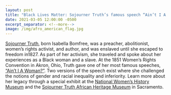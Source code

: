 ```yaml
---
layout: post
title: "Black Lives Matter: Sojourner Truth’s famous speech “Ain’t I A Woman?”"
date: 2021-03-05 12:00:00 -0500
excerpt_separator: <!--more-->
image: /img/afro_american_flag.jpg
---
```


[Sojourner Truth][sojourner-truth], born Isabella Bomfree, was a preacher, abolitionist, women’s rights activist, and author, and was enslaved until she escaped to freedom in1827. As part of her <!--more--> activism, she traveled and spoke about her experiences as a Black woman and a slave. At the 1851 Women’s Rights Convention in Akron, Ohio, Truth gave one of her most famous speeches, [“Ain’t I A Woman?”][speech]. Two versions of the speech exist where she challenged the notions of gender and racial inequality and inferiority. Learn more about her legacy through a special exhibit at the [National Women’s History Museum][womens-museum] and the [Sojourner Truth African Heritage Museum][heritage-museum] in Sacramento.

[sojourner-truth]: http://r20.rs6.net/tn.jsp?f=001HWHd43hWRWwQn2Jnxe-z-Gw-4ZO0jnGiC8Ao5VyfDPNdv8N3TxrbnepCzRuert0wPw0AfacIQK1zi9lQfdS4_mFzweiPV8l7IzI2PDpLEw4-DVHCN2e4s3ULrn_fgXw2H981du1lA6XQKw84VgeP8JAa4pRX_CmasPv-AxcRDud5v5FzCOfE3P-J94PuCn-tYp8chAjNxjkG2N1N_WLkpmbNeGRgDHcVNevrd_XzF2UoA1GYO40EXlDhS5m4FsofbFzeL0aLfTyGXq8I6GVu0uvJjMgs7aBjV8v9fnYzEgMviKrmVTUKKaEmwrhqRkBI12JXZMt4AAx76TqInonh3RpWzKWtj5dyS8bVB7-Ltkbozx81nEALyCKWCjhRalKjNpXjnhG2wU-oKf4Ep1CjhVDXGDFidQ0vU1oTbRRsKb8RFjUp22QDdLxr0nDimpX5taTyO24cnJl7OBReXVLEvVdQnxUkPK2ppkTfJH4AZzV8zLtS4TVd40AhoOL1GRCVLCq-kzztd630W0RnAleAbbbgijRxizEEvY_QOOyMjB0prn2CAeXhBetOkNEUeDGXsDuPerViuXipn2TJzrhdkOBcZAu6csR6JQ8r2U1Vct7b-xZck8row5mG2ZVqs5VIQxs8qmyYgDK6sJaqZ0-p67_Rh03B06m6sV5L2ET8B5F7U3bfeR5xSbrNu8ImiYnwmJ3b9X8vRXusjrN0zQezIKld4e5xVov_8IyonJTArzcot6nhqUF48T4H1GHLOMRmN2h3wMoAsB2Rx2PJ4bG5dA==&c=KodNVBN1oYDV6RuWHey_MymfjClsUmyyIENFtpBt6rIeLUCp5XroMg==&ch=qxkJtzbhdeLyRFkvMRXYuqMFMD2haNApKR_MxIzb0tuxitTeD7DBMQ==
[speech]: http://r20.rs6.net/tn.jsp?f=001HWHd43hWRWwQn2Jnxe-z-Gw-4ZO0jnGiC8Ao5VyfDPNdv8N3TxrbnepCzRuert0wkPddU6J1SIWk9CSH-p3nxXDCrhTxl9D_kjbQjDf3WqdaAaL50ddOVDh0ZtOFpqaTCetQopcrx8KwfPCsQWmcj9O6lDNB3pXKbbOXzrkV-0m4VI2Jc7HZr5xFcxxm2SQe7XJPOESuk530axDIn1ONQqAyigOpxW7-4R1v4qq9suL1mB4J_FYQ1UmJjuNMxH2JZ9rs_gv9AWrUKHvl7Upm4nGqd4PzfW5AlXCMiUZp5TEIEzR06WDLvlk6yi39XnXI6ttUDW-fi7lPp3APhjTVme0uMhVSeuOs_3TYsWpuPb-TcALmblMu-29IQ9ftiVgu_kK_rTB6HHosL70DABuA1tLYEWCC8zZ7X9ZjwYxpxKHxopECk8Oe2XJkFbsKX87mM7ZglpjAYSbm-sUSJ59uS_z5QG09PfUWYwySZ7sZd1YnsedYOVb-4vzZg2tV-wfm9PR3mtb4PmRggLihLyr3OF7KDRn6Ep35s4xdKOMgwxDzr-Ren3S1xFwPTSbj5-MC9cgnKFf-gnztnwG-Sl7Z-gTWrHGBxwYzwlrsbOzBAZPlHOvtrTWDy2ng8wtr6olZ3fV33nlFgj4vH9OxZrB0n-pgdqr_S2bAYnFdngGQf6jbGga0E1dmw9bkqzKtfYZtw1vYTdgaQUFlZoqecTp7dYej44q4OXQNZ-7pVbjSWJRLYyTok_9ZUpKYQcz-qHL3GtkrvXULfCjntPU6Yu1dM5G_D3bWDYuv&c=KodNVBN1oYDV6RuWHey_MymfjClsUmyyIENFtpBt6rIeLUCp5XroMg==&ch=qxkJtzbhdeLyRFkvMRXYuqMFMD2haNApKR_MxIzb0tuxitTeD7DBMQ==
[womens-museum]: http://r20.rs6.net/tn.jsp?f=001HWHd43hWRWwQn2Jnxe-z-Gw-4ZO0jnGiC8Ao5VyfDPNdv8N3TxrbnepCzRuert0wJdWsu1ULgOW-XrX1VfREugR1rlN4DebA9Hd627RmBOWfQmjItotcKLfN6NJT0NDww3aT_2Vj8Ms-YLdgAl1z15lhHh74C72JcqGKwt3SrlXybWQEr6fttQGOSVdXqw4m-ZmhaM2oVxStjWyivgzCTViVTx0XeXOvqijGgFUJQ5MPZwt1AUZtCkM3qulXq4hVvYExZj_ewKOX8zDmz5bAhkt8UXWJQG52ioV3CoL0C7pIhERXY7_fX8rNw8nQjjvffYBWKSNQuRETtcv-lRsMYd7RAywF3m8CJS4XYBaBbScjDX0YHotcvH7lr9mTrd7m_fZJnvxlSTBMqRWJpqdm9EfsVnof_sYd9RtKVMLL90WRDhErwx42bmWKs6nlqpZxS0Nk3emVoUw3Xwp9fsPyMBo-dGjNAxWeOEnuxAMyTrHb_42_b6qx7FymrSpYCB-opZvckZmfqybtqyQy1AFf5Pp0XHonaStyiiF3dBKV0hQNxl25MMraTtvavOV3nx8Lzn4HmWfpMJKHUlPTkYbgZdOVpXfbMBaoq5URE_1NGsbs1lge4isKjWpsnmD1NSv0cBujjDReLcHJaEY7-Rq36ZnS9ifDcKZDcM5Fb0f7vwF0KoG2BdDE5dKgIhpqDnLCpc6cj_3ra6fuBCiiqtbDFV8CTrtte9Fzujvigr5if3BW9SI520-ULg==&c=KodNVBN1oYDV6RuWHey_MymfjClsUmyyIENFtpBt6rIeLUCp5XroMg==&ch=qxkJtzbhdeLyRFkvMRXYuqMFMD2haNApKR_MxIzb0tuxitTeD7DBMQ==
[heritage-museum]: http://r20.rs6.net/tn.jsp?f=001HWHd43hWRWwQn2Jnxe-z-Gw-4ZO0jnGiC8Ao5VyfDPNdv8N3TxrbnepCzRuert0wGSxy04lq7GN-2KRNepIgdFfaFlTCreAY4je2IHx6H5DUAG77bBmpJ9NOT4MMgY7-oAAenU5x4_w5rXtGnui8uqWRnKnYXO9DAvFMTt6oS0o5us3s6i8TrMaCaA2NPeM-T1CLWyZPSrLGjvVs_msI2GsgYpUycEkwh7RPV1VvC6kKc9hGIPQJ-wI3dAjRxDHhwRHjtmQoiRJSHP2uioCkprCih73N5G4OEZWyQMdACLLjdIZ9MVLXXdTqKWhhmWvOOvO-2xw9Woz51uMvZKB-rVNEF3JwF1CKE9b2BGD4VED6Bq0Crg8XipN7cXZpqGtP-vB2Gt3VoMc8eJ4QfI65xDVcQ4sY6pHSlTVW9wdPSkvER34jzzfacu2dwN5N2FgSG4eS9SqGcz18votECueOEKqUJiSXrV83lb27R0DeLPCcPh5N-WW-8uOThLKfrHHgMzugL6fEkRb_GAglV4xPv59o6CpPJBm5BBp3CXVF6OATUvobcOMTvEZxrbkGE6xPYcfZcsjuSBqVpeqFItWMaEiTQ_HcsPhmE_LBRyIqwz13D59tmGWE71Pwp-HlPUXEm80w3q64xCjwJ-DoUHudkuj3b_cjbd_GZxg5fG0Jfipp1846Rl3fBEvpfa3ieRKjZfKd8vUuPqI=&c=KodNVBN1oYDV6RuWHey_MymfjClsUmyyIENFtpBt6rIeLUCp5XroMg==&ch=qxkJtzbhdeLyRFkvMRXYuqMFMD2haNApKR_MxIzb0tuxitTeD7DBMQ==
